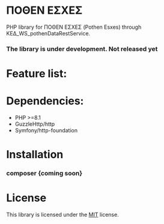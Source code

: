 # ΠΟΘΕΝ ΕΣΧΕΣ
PHP library for ΠΟΘΕΝ ΕΣΧΕΣ (Pothen Esxes) through ΚΕΔ_WS_pothenDataRestService.

### The library is under development. Not released yet

# Feature list:

# Dependencies:
- PHP >=8.1
- GuzzleHttp/http
- Symfony/http-foundation

# Installation
### composer {coming soon}

# License
This library is licensed under the [MIT](LICENSE) license.